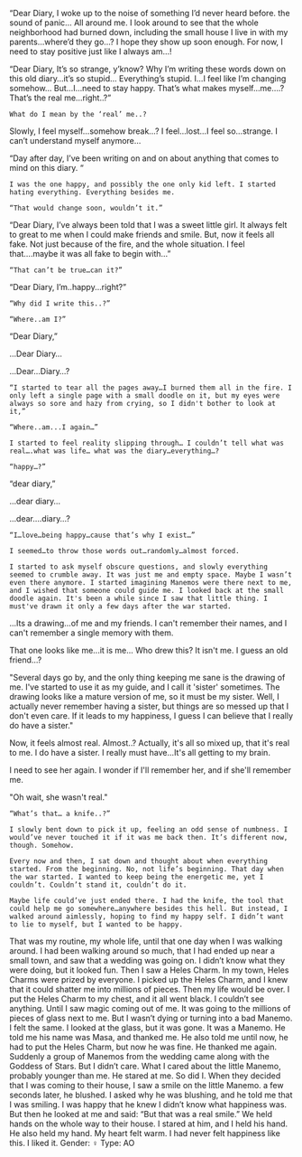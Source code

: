 “Dear Diary,
	I woke up to the noise of something I’d never heard before. the sound of panic… All around me. I look around to see that the whole neighborhood had burned down, including the small house I live in with my parents…where’d they go…? I hope they show up soon enough. For now, I need to stay positive just like I always am…!

“Dear Diary,
	It’s so strange, y’know? Why I’m writing these words down on this old diary…it’s so stupid… Everything’s stupid. I...I feel like I’m changing somehow... But…I…need to stay happy. That’s what makes myself…me….? That’s the real me…right..?”

	What do I mean by the ‘real’ me..?

 Slowly, I feel myself…somehow break…? I feel…lost…I feel so…strange. I can’t understand myself anymore…
	
  “Day after day, I’ve been writing on and on about anything that comes to mind on this diary. “

	I was the one happy, and possibly the one only kid left. I started hating everything. Everything besides me.

	“That would change soon, wouldn’t it.”

“Dear Diary,
	I’ve always been told that I was a sweet little girl. It always felt to great to me when I could make friends and smile. But, now it feels all fake. Not just because of the fire, and the whole situation. I feel that….maybe it was all fake to begin with…”

	“That can’t be true…can it?”

“Dear Diary,
	I’m..happy...right?”

	“Why did I write this..?”

	“Where..am I?”

“Dear Diary,”

…Dear Diary…

…Dear…Diary…?

	“I started to tear all the pages away…I burned them all in the fire. I only left a single page with a small doodle on it, but my eyes were always so sore and hazy from crying, so I didn't bother to look at it,”

	“Where..am...I again…”

	I started to feel reality slipping through… I couldn’t tell what was real….what was life… what was the diary…everything…?

	“happy…?”

“dear diary,”

…dear diary…

…dear….diary…?

	“I…love…being happy…cause that’s why I exist…”

	I seemed…to throw those words out…randomly…almost forced.

	I started to ask myself obscure questions, and slowly everything seemed to crumble away. It was just me and empty space. Maybe I wasn’t even there anymore. I started imagining Manemos were there next to me, and I wished that someone could guide me. I looked back at the small doodle again. It's been a while since I saw that little thing. I must've drawn it only a few days after the war started.

 ...Its a drawing...of me and my friends. I can't remember their names, and I can't remember a single memory with them.

 That one looks like me...it is me... Who drew this? It isn't me. I guess an old friend...?

"Several days go by, and the only thing keeping me sane is the drawing of me. I've started to use it as my guide, and I call it 'sister' sometimes. The drawing looks like a mature version of me, so it must be my sister. Well, I actually never remember having a sister, but things are so messed up that I don't even care. If it leads to my happiness, I guess I can believe that I really do have a sister."

Now, it feels almost real. Almost..? Actually, it's all so mixed up, that it's real to me. I do have a sister. I really must have...It's all getting to my brain.

I need to see her again. I wonder if I'll remember her, and if she'll remember me. 

"Oh wait, she wasn't real."
 
	“What’s that… a knife..?”

	I slowly bent down to pick it up, feeling an odd sense of numbness. I would’ve never touched it if it was me back then. It’s different now, though. Somehow.

	Every now and then, I sat down and thought about when everything started. From the beginning. No, not life’s beginning. That day when the war started. I wanted to keep being the energetic me, yet I couldn’t. Couldn’t stand it, couldn’t do it.

	Maybe life could’ve just ended there. I had the knife, the tool that could help me go somewhere…anywhere besides this hell. But instead, I walked around aimlessly, hoping to find my happy self. I didn’t want to lie to myself, but I wanted to be happy.

That was my routine, my whole life, until that one day when I was walking around. I had been walking around so much, that I had ended up near a small town, and saw that a wedding was going on. I didn’t know what they were doing, but it looked fun. Then I saw a Heles Charm. In my town, Heles Charms were prized by everyone. I picked up the Heles Charm, and I knew that it could shatter me into millions of pieces. Then my life would be over. I put the Heles Charm to my chest, and it all went black. I couldn’t see anything. Until I saw magic coming out of me. It was going to the millions of pieces of glass next to me. But I wasn’t dying or turning into a bad Manemo. I felt the same. I looked at the glass, but it was gone. It was a Manemo. He told me his name was Masa, and thanked me. He also told me until now, he had to put the Heles Charm, but now he was fine. He thanked me again.
Suddenly a group of Manemos from the wedding came along with the Goddess of Stars. But I didn’t care. What I cared about the little Manemo, probably younger than me. He stared at me. So did I. When they decided that I was coming to their house, I saw a smile on the little Manemo. a few seconds later, he blushed. I asked why he was blushing, and he told me that I was smiling. I was happy that he knew I didn’t know what happiness was. But then he looked at me and said:
“But that was a real smile.”
We held hands on the whole way to their house. I stared at him, and I held his hand. He also held my hand. My heart felt warm. I had never felt happiness like this. I liked it.
Gender: ♀
Type: AO
